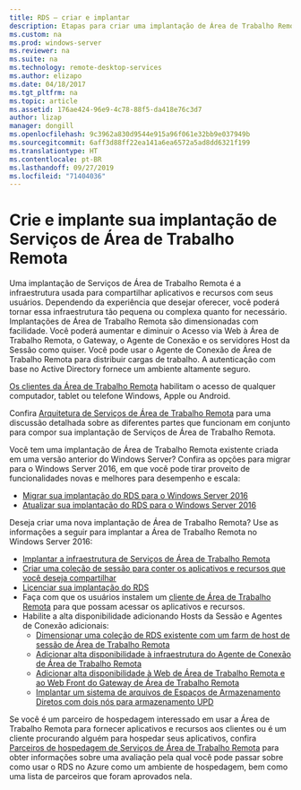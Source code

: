 ```yaml
---
title: RDS – criar e implantar
description: Etapas para criar uma implantação de Área de Trabalho Remota
ms.custom: na
ms.prod: windows-server
ms.reviewer: na
ms.suite: na
ms.technology: remote-desktop-services
ms.author: elizapo
ms.date: 04/18/2017
ms.tgt_pltfrm: na
ms.topic: article
ms.assetid: 176ae424-96e9-4c78-88f5-da418e76c3d7
author: lizap
manager: dongill
ms.openlocfilehash: 9c3962a830d9544e915a96f061e32bb9e037949b
ms.sourcegitcommit: 6aff3d88ff22ea141a6ea6572a5ad8dd6321f199
ms.translationtype: HT
ms.contentlocale: pt-BR
ms.lasthandoff: 09/27/2019
ms.locfileid: "71404036"
---
```

# <a name="build-and-deploy-your-remote-desktop-services-deployment"></a>Crie e implante sua implantação de Serviços de Área de Trabalho Remota

Uma implantação de Serviços de Área de Trabalho Remota é a infraestrutura usada para compartilhar aplicativos e recursos com seus usuários. Dependendo da experiência que desejar oferecer, você poderá tornar essa infraestrutura tão pequena ou complexa quanto for necessário. Implantações de Área de Trabalho Remota são dimensionadas com facilidade. Você poderá aumentar e diminuir o Acesso via Web à Área de Trabalho Remota, o Gateway, o Agente de Conexão e os servidores Host da Sessão como quiser. Você pode usar o Agente de Conexão de Área de Trabalho Remota para distribuir cargas de trabalho. A autenticação com base no Active Directory fornece um ambiente altamente seguro. 

[Os clientes da Área de Trabalho Remota](clients/remote-desktop-clients.md) habilitam o acesso de qualquer computador, tablet ou telefone Windows, Apple ou Android.

Confira [Arquitetura de Serviços de Área de Trabalho Remota](desktop-hosting-logical-architecture.md) para uma discussão detalhada sobre as diferentes partes que funcionam em conjunto para compor sua implantação de Serviços de Área de Trabalho Remota.

Você tem uma implantação de Área de Trabalho Remota existente criada em uma versão anterior do Windows Server? Confira as opções para migrar para o Windows Server 2016, em que você pode tirar proveito de funcionalidades novas e melhores para desempenho e escala:

- [Migrar sua implantação do RDS para o Windows Server 2016](migrate-rds-role-services.md)
- [Atualizar sua implantação do RDS para o Windows Server 2016](upgrade-to-rds-2016.md)

Deseja criar uma nova implantação de Área de Trabalho Remota? Use as informações a seguir para implantar a Área de Trabalho Remota no Windows Server 2016:

- [Implantar a infraestrutura de Serviços de Área de Trabalho Remota](rds-deploy-infrastructure.md)
- [Criar uma coleção de sessão para conter os aplicativos e recursos que você deseja compartilhar](rds-create-collection.md)
- [Licenciar sua implantação do RDS](rds-client-access-license.md)
- Faça com que os usuários instalem um [cliente de Área de Trabalho Remota](clients/remote-desktop-clients.md) para que possam acessar os aplicativos e recursos. 
- Habilite a alta disponibilidade adicionando Hosts da Sessão e Agentes de Conexão adicionais:
   - [Dimensionar uma coleção de RDS existente com um farm de host de sessão de Área de Trabalho Remota](rds-scale-rdsh-farm.md)
   - [Adicionar alta disponibilidade à infraestrutura do Agente de Conexão de Área de Trabalho Remota](rds-connection-broker-cluster.md)
   - [Adicionar alta disponibilidade à Web de Área de Trabalho Remota e ao Web Front do Gateway de Área de Trabalho Remota](rds-rdweb-gateway-ha.md)
   - [Implantar um sistema de arquivos de Espaços de Armazenamento Diretos com dois nós para armazenamento UPD](rds-storage-spaces-direct-deployment.md)


Se você é um parceiro de hospedagem interessado em usar a Área de Trabalho Remota para fornecer aplicativos e recursos aos clientes ou é um cliente procurando alguém para hospedar seus aplicativos, confira [Parceiros de hospedagem de Serviços de Área de Trabalho Remota](rds-hosting-partners.md) para obter informações sobre uma avaliação pela qual você pode passar sobre como usar o RDS no Azure como um ambiente de hospedagem, bem como uma lista de parceiros que foram aprovados nela.
